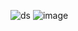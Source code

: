 ![ds](https://github.com/user-attachments/assets/51fdf7a5-9b14-420b-8384-f6b269fb610a)
![image](https://github.com/user-attachments/assets/6d919e60-1e8c-4a39-bbcd-ab125bf12e99)

